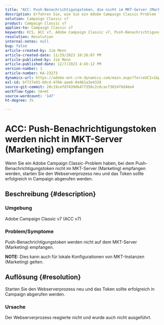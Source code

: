 ```yaml
---
title: "ACC: Push-Benachrichtigungstoken, die nicht im MKT-Server (Marketing) empfangen wurden"
description: Erfahren Sie, wie Sie ein Adobe Campaign Classic-Problem lösen können, bei dem Push-Benachrichtigungstoken nicht auf dem MKT-Server (Marketing) empfangen werden.
solution: Campaign Classic v7
product: Campaign Classic v7
applies-to: Campaign Classic v7
keywords: KCS, ACC v7, Adobe Campaign Classic v7, Push-Benachrichtigungstoken, nicht empfangen, MKT, Marketing-Server, Fehlerbehebung
resolution: Resolution
internal-notes: null
bug: false
article-created-by: Jim Menn
article-created-date: 11/29/2023 10:26:07 PM
article-published-by: Jim Menn
article-published-date: 12/7/2023 4:45:12 PM
version-number: 1
article-number: KA-23273
dynamics-url: https://adobe-ent.crm.dynamics.com/main.aspx?forceUCI=1&pagetype=entityrecord&etn=knowledgearticle&id=dc27c245-068f-ee11-8179-6045bd006268
exl-id: bf727e91-b9cd-4766-aee6-9a961a3e4329
source-git-commit: 20c19cefd7439db477356c2c8cacf3024f6d4be4
workflow-type: tm+mt
source-wordcount: '147'
ht-degree: 2%

---
```


# ACC: Push-Benachrichtigungstoken werden nicht in MKT-Server (Marketing) empfangen


Wenn Sie ein Adobe Campaign Classic-Problem haben, bei dem Push-Benachrichtigungstoken nicht im MKT-Server (Marketing) empfangen werden, starten Sie den Webserverprozess neu und das Token sollte erfolgreich in Campaign abgerufen werden.

## Beschreibung {#description}


### Umgebung

Adobe Campaign Classic v7 (ACC v7)



### Problem/Symptome

Push-Benachrichtigungstoken werden nicht auf dem MKT-Server (Marketing) empfangen.

<b>NOTE:</b> Dies kann auch für lokale Konfigurationen von MKT-Instanzen (Marketing) gelten.




## Auflösung {#resolution}


Starten Sie den Webserverprozess neu und das Token sollte erfolgreich in Campaign abgerufen werden.

### Ursache

Der Webserverprozess reagierte nicht und wurde auch nicht ausgeführt.
